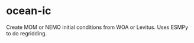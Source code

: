 # ocean-ic
Create MOM or NEMO initial conditions from WOA or Levitus. Uses ESMPy to do regridding. 
